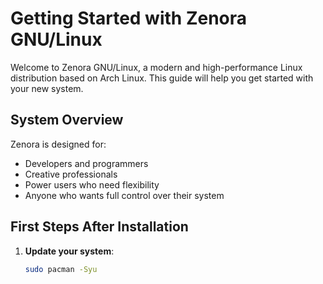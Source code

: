 # Getting Started with Zenora GNU/Linux

Welcome to Zenora GNU/Linux, a modern and high-performance Linux distribution based on Arch Linux. This guide will help you get started with your new system.

## System Overview

Zenora is designed for:

- Developers and programmers
- Creative professionals
- Power users who need flexibility
- Anyone who wants full control over their system

## First Steps After Installation

1. **Update your system**:
   ```bash
   sudo pacman -Syu
   ```